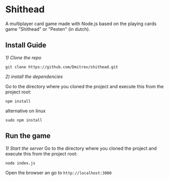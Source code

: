 # Shithead
A multiplayer card game made with Node.js based on the playing cards game "Shithead" or "Pesten" (in dutch).


## Install Guide

*1) Clone the repo*
```
git clone https://github.com/Dmitrev/shithead.git
```

*2) install the dependencies*

Go to the directory where you cloned the project and execute this from the project root:
```
npm install
```

alternative on linux
```
sudo npm install
```

## Run the game

*1) Start the server*
Go to the directory where you cloned the project and execute this from the project root:
```
node index.js
```

Open the browser an go to ```http://localhost:3000```
